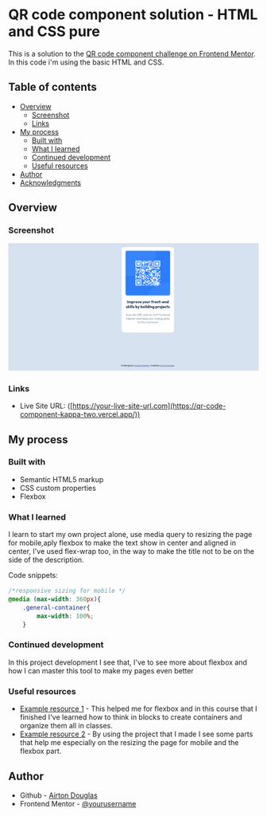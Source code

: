 # QR code component solution - HTML and CSS pure

This is a solution to the [QR code component challenge on Frontend Mentor](https://www.frontendmentor.io/challenges/qr-code-component-iux_sIO_H). In this code i'm using the basic HTML and CSS.

## Table of contents

- [Overview](#overview)
  - [Screenshot](#screenshot)
  - [Links](#links)
- [My process](#my-process)
  - [Built with](#built-with)
  - [What I learned](#what-i-learned)
  - [Continued development](#continued-development)
  - [Useful resources](#useful-resources)
- [Author](#author)
- [Acknowledgments](#acknowledgments)



## Overview

### Screenshot

![](./Screenshot.png)

### Links

- Live Site URL: ([https://your-live-site-url.com](https://qr-code-component-kappa-two.vercel.app/))

## My process

### Built with

- Semantic HTML5 markup
- CSS custom properties
- Flexbox

### What I learned

I learn to start my own project alone, use media query to resizing the page for mobile,aply flexbox to make the text show in center and aligned in center, I've used flex-wrap too, in the way to make the title not to be on the side of the description. 

Code snippets:

```css
/*responsive sizing for mobile */
@media (max-width: 360px){
    .general-container{
        max-width: 100%;
    }
```


### Continued development

In this project development I see that, I've to see more about flexbox and how I can master this tool to make my pages even better


### Useful resources

- [Example resource 1](https://www.youtube.com/watch?v=G3e-cpL7ofc) - This helped me for flexbox and in this course that I finished I've learned how to think in blocks to create containers and organize them all in classes.
- [Example resource 2](https://github.com/AirtonDoug/YouTubeClone) - By using the project that I made I see some parts that help me especially on the resizing the page for mobile and the flexbox part.



## Author

- Github - [Airton Douglas ](https://github.com/AirtonDoug/)
- Frontend Mentor - [@yourusername](https://www.frontendmentor.io/profile/AirtonDoug)


